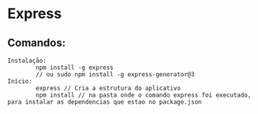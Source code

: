 Express
====

Comandos:
----
	Instalação:
			npm install -g express
			// ou sudo npm install -g express-generator@3		
	Início:
			express // Cria a estrutura do aplicativo
			npm install // na pasta onde o comando express foi executado, para instalar as dependencias que estao no package.json
